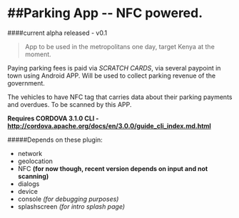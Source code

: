 ##Parking App -- NFC powered.
=======

####current alpha released - v0.1
> App to be used in the metropolitans one day, target Kenya at the moment.

Paying parking fees is paid via *SCRATCH CARDS*, via several paypoint in town using Android APP. Will be used to collect parking revenue of the government.

The vehicles to have NFC tag that carries data about their parking payments and overdues. To be scanned by this APP.

**Requires CORDOVA 3.1.0 CLI - http://cordova.apache.org/docs/en/3.0.0/guide_cli_index.md.html** 

#####Depends on these plugin:
* network
* geolocation
* NFC **(for now though, recent version depends on input and not scanning)**
* dialogs
* device
* console *(for debugging purposes)*
* splashscreen *(for intro splash page)*


